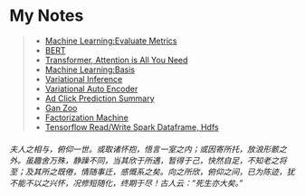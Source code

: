 # My Notes


> - [Machine Learning:Evaluate Metrics](evaluate_metrics)
> - [BERT](bert)
> - [Transformer, Attention is All You Need](transformer)
> - [Machine Learning:Basis](basis/basis.pdf)
> - [Variational Inference](variational%20inference/Starting%20from%20Information.pdf)
> - [Variational Auto Encoder](variational%20autoencoder/variational%20auto-encoder.pdf)
> - [Ad Click Prediction Summary](ad%20click%20prediction/ad%20click%20prediction.pdf)
> - [Gan Zoo](gan%20zoo/gan.pdf)
> - [Factorization Machine](fm/fm.pdf)
> - [Tensorflow Read/Write Spark Dataframe, Hdfs](tensorflow%20spark%20connector/tensorflow%20spark%20connector.pdf)

###### 夫人之相与，俯仰一世。或取诸怀抱，悟言一室之内；或因寄所托，放浪形骸之外。虽趣舍万殊，静躁不同，当其欣于所遇，暂得于己，快然自足，不知老之将至；及其所之既倦，情随事迁，感慨系之矣。向之所欣，俯仰之间，已为陈迹，犹不能不以之兴怀，况修短随化，终期于尽！古人云：“死生亦大矣。”